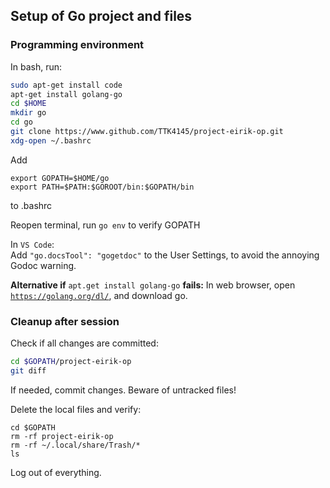 
## Setup of Go project and files


### Programming environment

In bash, run:
```bash
sudo apt-get install code
apt-get install golang-go
cd $HOME
mkdir go
cd go
git clone https://www.github.com/TTK4145/project-eirik-op.git
xdg-open ~/.bashrc
```
Add 
```
export GOPATH=$HOME/go
export PATH=$PATH:$GOROOT/bin:$GOPATH/bin
``` 
to .bashrc

Reopen terminal, run `go env` to verify GOPATH

In `VS Code`:  
Add `"go.docsTool": "gogetdoc"` to the User Settings, to avoid the annoying Godoc warning.

__Alternative if__ `apt.get install golang-go` __fails:__ 
In web browser, open [`https://golang.org/dl/`](https://golang.org/dl/), and download go.



### Cleanup after session

Check if all changes are committed:
```bash
cd $GOPATH/project-eirik-op
git diff
```
If needed, commit changes. Beware of untracked files!

Delete the local files and verify:
```
cd $GOPATH
rm -rf project-eirik-op
rm -rf ~/.local/share/Trash/*
ls
```
Log out of everything.
